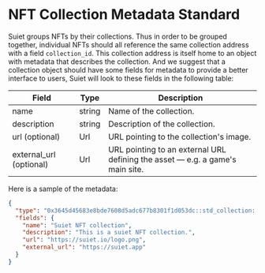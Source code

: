# NFT Collection Metadata Standard

Suiet groups NFTs by their collections. Thus in order to be grouped together, individual NFTs should all reference the same collection address with a field `collection_id`. This collection address is itself home to an object with metadata that describes the collection. And we suggest that a collection object should have some fields for metadata to provide a better interface to users, Suiet will look to these fields in the following table:

| Field                   | Type   | Description                                                                   |
| ----------------------- | ------ | ----------------------------------------------------------------------------- |
| name                    | string | Name of the collection.                                                       |
| description             | string | Description of the collection.                                                |
| url (optional)          | Url    | URL pointing to the collection's image.                                       |
| external_url (optional) | Url    | URL pointing to an external URL defining the asset — e.g. a game's main site. |

Here is a sample of the metadata:

```json
{
  "type": "0x3645d45683e8bde7608d5adc677b8301f1d053dc::std_collection::CollectionMeta",
  "fields": {
    "name": "Suiet NFT collection",
    "description": "This is a suiet NFT collection.",
    "url": "https://suiet.io/logo.png",
    "external_url": "https://suiet.app"
  }
}
```
